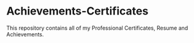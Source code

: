 # Achievements-Certificates
This repository contains all of my Professional Certificates, Resume and Achievements.
